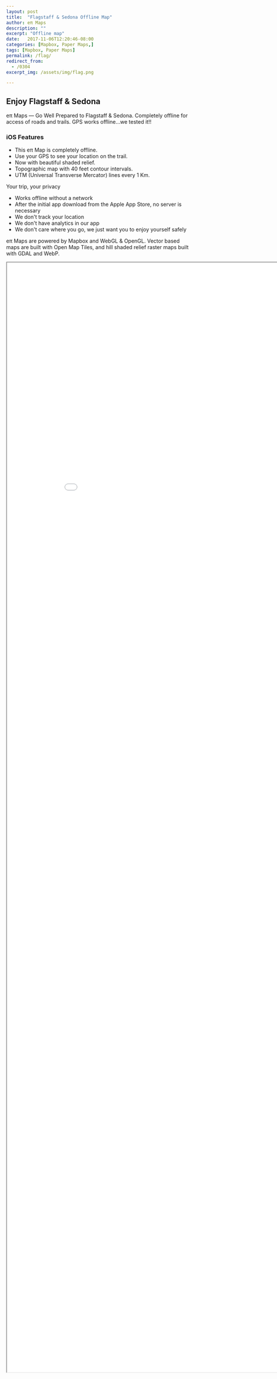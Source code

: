 ```yaml
---
layout: post
title:  "Flagstaff & Sedona Offline Map"
author: eπ Maps
description: ""
excerpt: "Offline map"
date:   2017-11-06T12:20:46-08:00
categories: [Mapbox, Paper Maps,]
tags: [Mapbox, Paper Maps]
permalink: /flag/
redirect_from:
  - /0304
excerpt_img: /assets/img/flag.png

---
```



## Enjoy Flagstaff & Sedona

eπ Maps — Go Well Prepared to Flagstaff & Sedona. Completely offline for access of roads and trails.  GPS works offline...we tested it!!

### iOS Features
* This eπ Map is completely offline.
* Use your GPS to see your location on the trail.
* Now with beautiful shaded relief.
* Topographic map with 40 feet contour intervals.
* UTM (Universal Transverse Mercator) lines every 1 Km.

Your trip, your privacy
* Works offline without a network
* After the initial app download from the Apple App Store, no server is necessary
* We don't track your location
* We don't have analytics in our app
* We don't care where you go, we just want you to enjoy yourself safely

eπ Maps are powered by Mapbox and WebGL & OpenGL.  Vector based maps are built with Open Map Tiles, and hill shaded relief raster maps built with GDAL and WebP.

<iframe allowfullscreen="true" mozallowfullscreen="true" webkitallowfullscreen="true"
  style="height: 75vh; width: 95vw;"  
  src="/epi-maps.html?t=Flagstaff&Z=16.5&style=0304&w=-111.936&s=34.7116071539&e=-111.371010416&n=35.6273&authkey=278314#13.25/35.18384/-111.65273">
  <p>Your browser does not support iframes.</p>
</iframe>
